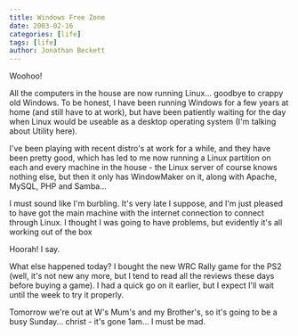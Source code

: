 ```yaml
---
title: Windows Free Zone
date: 2003-02-16
categories: [life]
tags: [life]
author: Jonathan Beckett
---
```


Woohoo!

All the computers in the house are now running Linux... goodbye to crappy old Windows. To be honest, I have been running Windows for a few years at home (and still have to at work), but have been patiently waiting for the day when Linux would be useable as a desktop operating system (I'm talking about Utility here).

I've been playing with recent distro's at work for a while, and they have been pretty good, which has led to me now running a Linux partition on each and every machine in the house - the Linux server of course knows nothing else, but then it only has WindowMaker on it, along with Apache, MySQL, PHP and Samba...

I must sound like I'm burbling. It's very late I suppose, and I'm just pleased to have got the main machine with the internet connection to connect through Linux. I thought I was going to have problems, but evidently it's all working out of the box 

Hoorah! I say.

What else happened today? I bought the new WRC Rally game for the PS2 (well, it's not new any more, but I tend to read all the reviews these days before buying a game). I had a quick go on it earlier, but I expect I'll wait until the week to try it properly.

Tomorrow we're out at W's Mum's and my Brother's, so it's going to be a busy Sunday... christ - it's gone 1am... I must be mad.